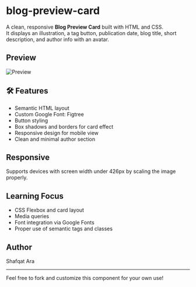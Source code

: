 # blog-preview-card
A clean, responsive **Blog Preview Card** built with HTML and CSS.  
It displays an illustration, a tag button, publication date, blog title, short description, and author info with an avatar.

##  Preview

![Preview](https://github.com/user-attachments/assets/e38d823c-1c7b-4ed5-8387-904a33acd260)


## 🛠 Features

- Semantic HTML layout
- Custom Google Font: Figtree
- Button styling
- Box shadows and borders for card effect
- Responsive design for mobile view
- Clean and minimal author section

##  Responsive

Supports devices with screen width under 426px by scaling the image properly.

##  Learning Focus

- CSS Flexbox and card layout  
- Media queries  
- Font integration via Google Fonts  
- Proper use of semantic tags and classes

##  Author

Shafqat Ara

---

Feel free to fork and customize this component for your own use!
